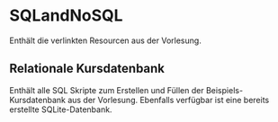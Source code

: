# SQLandNoSQL
 Enthält die verlinkten Resourcen aus der Vorlesung.

## Relationale Kursdatenbank

Enthält alle SQL Skripte zum Erstellen und Füllen der Beispiels-Kursdatenbank aus der Vorlesung. Ebenfalls verfügbar ist eine bereits erstellte SQLite-Datenbank.
